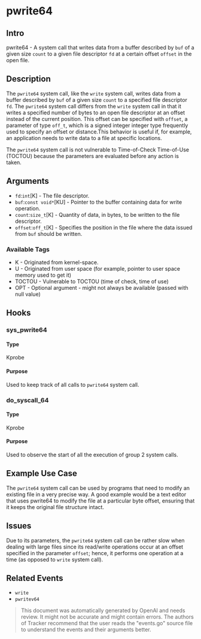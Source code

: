 
# pwrite64

## Intro
pwrite64 - A system call that writes data from a buffer described by `buf` of a given size `count` to a given file descriptor `fd` at a certain offset `offset` in the open file.

## Description
The `pwrite64` system call, like the `write` system call, writes data from a buffer described by `buf` of a given size `count` to a specified file descriptor `fd`. The `pwrite64` system call differs from the `write` system call in that it writes a specified number of bytes to an open file descriptor at an offset instead of the current position. This offset can be specified with `offset`, a parameter of type `off_t`, which is a signed integer integer type frequently used to specify an offset or distance.This behavior is useful if, for example, an application needs to write data to a file at specific locations.

The `pwrite64` system call is not vulnerable to Time-of-Check Time-of-Use (TOCTOU) because the parameters are evaluated before any action is taken.

## Arguments
* `fd`:`int`[K] - The file descriptor.
* `buf`:`const void*`[KU] - Pointer to the buffer containing data for write operation. 
* `count`:`size_t`[K] - Quantity of data, in bytes, to be written to the file descriptor.
* `offset`:`off_t`[K] - Specifies the position in the file where the data issued from `buf` should be written. 

### Available Tags
* K - Originated from kernel-space.
* U - Originated from user space (for example, pointer to user space memory used to get it)
* TOCTOU - Vulnerable to TOCTOU (time of check, time of use)
* OPT - Optional argument - might not always be available (passed with null value)

## Hooks
### sys\_pwrite64
#### Type
Kprobe
#### Purpose
Used to keep track of all calls to `pwrite64` system call.

### do\_syscall_64
#### Type
Kprobe 
#### Purpose
Used to observe the start of all the execution of group 2 system calls.

## Example Use Case
The `pwrite64` system call can be used by programs that need to modify an existing file in a very precise way. A good example would be a text editor that uses pwrite64 to modify the file at a particular byte offset, ensuring that it keeps the original file structure intact.

## Issues
Due to its parameters, the `pwrite64` system call can be rather slow when dealing with large files since its read/write operations occur at an offset specified in the parameter `offset`; hence, it performs one operation at a time (as opposed to `write` system call).

## Related Events
* `write`
* `pwritev64`

> This document was automatically generated by OpenAI and needs review. It might
> not be accurate and might contain errors. The authors of Tracker recommend that
> the user reads the "events.go" source file to understand the events and their
> arguments better.
